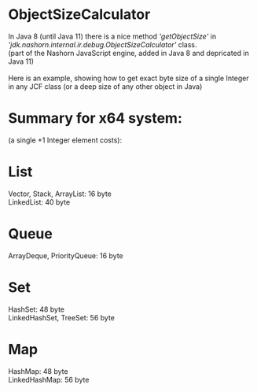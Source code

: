 # ObjectSizeCalculator
In Java 8 (until Java 11) there is a nice method _'getObjectSize'_ in _'jdk.nashorn.internal.ir.debug.ObjectSizeCalculator'_ class.<br>
(part of the Nashorn JavaScript engine, added in Java 8 and depricated in Java 11)<br>
<br>
Here is an example, showing how to get exact byte size of a single Integer in any JCF class (or a deep size of any other object in Java)

# Summary for x64 system:
(a single +1 Integer element costs):

# List
Vector, Stack, ArrayList: 16 byte<br>
LinkedList: 40 byte<br>

# Queue
ArrayDeque, PriorityQueue: 16 byte<br>
 
# Set
HashSet: 48 byte<br>
LinkedHashSet, TreeSet: 56 byte<br>

# Map
HashMap: 48 byte<br>
LinkedHashMap: 56 byte<br>
